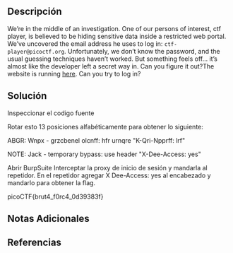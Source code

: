 ## Descripción 
We’re in the middle of an investigation. One of our persons of interest, ctf player, is believed to be hiding sensitive data inside a restricted web portal. We’ve uncovered the email address he uses to log in: `ctf-player@picoctf.org`. Unfortunately, we don’t know the password, and the usual guessing techniques haven’t worked. But something feels off... it’s almost like the developer left a secret way in. Can you figure it out?The website is running [here](http://amiable-citadel.picoctf.net:55763/). Can you try to log in?
## Solución
Inspeccionar el codigo fuente 

Rotar esto 13 posiciones alfabéticamente para obtener lo siguiente:

ABGR: Wnpx - grzcbenel olcnff: hfr urnqre "K-Qri-Npprff: lrf"

NOTE: Jack - temporary bypass: use header "X-Dee-Access: yes"

Abrir BurpSuite
Interceptar la proxy de inicio de sesión y mandarla al repetidor.
En el repetidor agregar X Dee-Access: yes al encabezado y mandarlo para obtener la flag.

picoCTF{brut4_f0rc4_0d39383f}

## Notas Adicionales 
## Referencias
